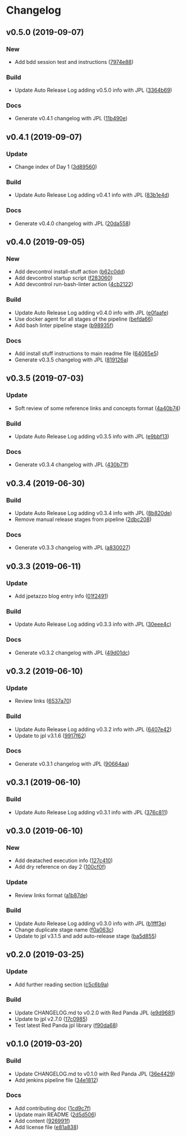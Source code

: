 # Changelog

## v0.5.0 (2019-09-07)

### New

* Add bdd session test and instructions ([7974e88](https://github.com/kairops/docker-learning/commit/7974e88))

### Build

* Update Auto Release Log adding v0.5.0 info with JPL ([3364b69](https://github.com/kairops/docker-learning/commit/3364b69))

### Docs

* Generate v0.4.1 changelog with JPL ([11b490e](https://github.com/kairops/docker-learning/commit/11b490e))

## v0.4.1 (2019-09-07)

### Update

* Change index of Day 1 ([3d89560](https://github.com/kairops/docker-learning/commit/3d89560))

### Build

* Update Auto Release Log adding v0.4.1 info with JPL ([83b1e4d](https://github.com/kairops/docker-learning/commit/83b1e4d))

### Docs

* Generate v0.4.0 changelog with JPL ([20da558](https://github.com/kairops/docker-learning/commit/20da558))

## v0.4.0 (2019-09-05)

### New

* Add devcontrol install-stuff action ([b62c0dd](https://github.com/kairops/docker-learning/commit/b62c0dd))
* Add devcontrol startup script ([f283060](https://github.com/kairops/docker-learning/commit/f283060))
* Add devcontrol run-bash-linter action ([4cb2122](https://github.com/kairops/docker-learning/commit/4cb2122))

### Build

* Update Auto Release Log adding v0.4.0 info with JPL ([e0faafe](https://github.com/kairops/docker-learning/commit/e0faafe))
* Use docker agent for all stages of the pipeline ([befda66](https://github.com/kairops/docker-learning/commit/befda66))
* Add bash linter pipeline stage ([b98935f](https://github.com/kairops/docker-learning/commit/b98935f))

### Docs

* Add install stuff instructions to main readme file ([64065e5](https://github.com/kairops/docker-learning/commit/64065e5))
* Generate v0.3.5 changelog with JPL ([819126a](https://github.com/kairops/docker-learning/commit/819126a))

## v0.3.5 (2019-07-03)

### Update

* Soft review of some reference links and concepts format ([4a40b74](https://github.com/kairops/docker-learning/commit/4a40b74))

### Build

* Update Auto Release Log adding v0.3.5 info with JPL ([e9bbf13](https://github.com/kairops/docker-learning/commit/e9bbf13))

### Docs

* Generate v0.3.4 changelog with JPL ([430b71f](https://github.com/kairops/docker-learning/commit/430b71f))

## v0.3.4 (2019-06-30)

### Build

* Update Auto Release Log adding v0.3.4 info with JPL ([8b820de](https://github.com/kairops/docker-learning/commit/8b820de))
* Remove manual release stages from pipeline ([2dbc208](https://github.com/kairops/docker-learning/commit/2dbc208))

### Docs

* Generate v0.3.3 changelog with JPL ([a830027](https://github.com/kairops/docker-learning/commit/a830027))

## v0.3.3 (2019-06-11)

### Update

* Add jpetazzo blog entry info ([01f2491](https://github.com/kairops/docker-learning/commit/01f2491))

### Build

* Update Auto Release Log adding v0.3.3 info with JPL ([30eee4c](https://github.com/kairops/docker-learning/commit/30eee4c))

### Docs

* Generate v0.3.2 changelog with JPL ([49d01dc](https://github.com/kairops/docker-learning/commit/49d01dc))

## v0.3.2 (2019-06-10)

### Update

* Review links ([6537a70](https://github.com/kairops/docker-learning/commit/6537a70))

### Build

* Update Auto Release Log adding v0.3.2 info with JPL ([6407e42](https://github.com/kairops/docker-learning/commit/6407e42))
* Update to jpl v3.1.6 ([9917f62](https://github.com/kairops/docker-learning/commit/9917f62))

### Docs

* Generate v0.3.1 changelog with JPL ([90664aa](https://github.com/kairops/docker-learning/commit/90664aa))

## v0.3.1 (2019-06-10)

### Build

* Update Auto Release Log adding v0.3.1 info with JPL ([376c811](https://github.com/kairops/docker-learning/commit/376c811))

## v0.3.0 (2019-06-10)

### New

* Add deatached execution info ([127c410](https://github.com/kairops/docker-learning/commit/127c410))
* Add dry reference on day 2 ([100cf0f](https://github.com/kairops/docker-learning/commit/100cf0f))

### Update

* Review links format ([a1b87de](https://github.com/kairops/docker-learning/commit/a1b87de))

### Build

* Update Auto Release Log adding v0.3.0 info with JPL ([b1fff3e](https://github.com/kairops/docker-learning/commit/b1fff3e))
* Change duplicate stage name ([f0a063c](https://github.com/kairops/docker-learning/commit/f0a063c))
* Update to jpl v3.1.5 and add auto-release stage ([ba5d855](https://github.com/kairops/docker-learning/commit/ba5d855))

## v0.2.0 (2019-03-25)

### Update

* Add further reading section ([c5c6b9a](https://github.com/kairops/docker-learning/commit/c5c6b9a))

### Build

* Update CHANGELOG.md to v0.2.0 with Red Panda JPL ([e9d9681](https://github.com/kairops/docker-learning/commit/e9d9681))
* Update to jpl v2.7.0 ([17c0985](https://github.com/kairops/docker-learning/commit/17c0985))
* Test latest Red Panda jpl library ([f90da68](https://github.com/kairops/docker-learning/commit/f90da68))

## v0.1.0 (2019-03-20)

### Build

* Update CHANGELOG.md to v0.1.0 with Red Panda JPL ([36e4429](https://github.com/kairops/docker-learning/commit/36e4429))
* Add jenkins pipeline file ([34e1812](https://github.com/kairops/docker-learning/commit/34e1812))

### Docs

* Add contributing doc ([1cd9c7f](https://github.com/kairops/docker-learning/commit/1cd9c7f))
* Update main README ([2d5d506](https://github.com/kairops/docker-learning/commit/2d5d506))
* Add content ([926991f](https://github.com/kairops/docker-learning/commit/926991f))
* Add license file ([e81a838](https://github.com/kairops/docker-learning/commit/e81a838))

